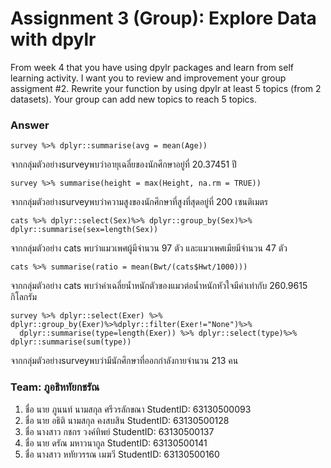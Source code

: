 # Assignment 3 (Group): Explore Data with dpylr
From week 4 that you have using dpylr packages and learn from self learning activity. I want you to review and improvement your group assigment #2. Rewrite your function by using dpylr at least 5 topics (from 2 datasets). Your group can add new topics to reach 5 topics.

### Answer

 
```{R} 
survey %>% dplyr::summarise(avg = mean(Age))
```
 จากกลุ่มตัวอย่างsurveyพบว่าอายุเฉลี่ยของนักศึกษาอยู่ที่ 20.37451 ปี

```{R}
survey %>% summarise(height = max(Height, na.rm = TRUE))
```
จากกลุ่มตัวอย่างsurveyพบว่าความสูงของนักศึกษาที่สูงที่สุดอยู่ที่ 200 เซนติเมตร
```{R}
cats %>% dplyr::select(Sex)%>% dplyr::group_by(Sex)%>% dplyr::summarise(sex=length(Sex))
```
 จากกลุ่มตัวอย่าง cats พบว่าแมวเพศผู้มีจำนวน 97 ตัว และแมวเพศเมียมีจำนวน 47 ตัว
```{R}
cats %>% summarise(ratio = mean(Bwt/(cats$Hwt/1000)))
```
จากกลุ่มตัวอย่าง cats พบว่าค่าเฉลี่ยน้ำหนักตัวของแมวต่อน้ำหนักหัวใจมีค่าเท่ากับ 260.9615 กิโลกรัม
```{R} 
survey %>% dplyr::select(Exer) %>% dplyr::group_by(Exer)%>%dplyr::filter(Exer!="None")%>% 
  dplyr::summarise(type=length(Exer)) %>% dplyr::select(type)%>% dplyr::summarise(sum(type))
```
จากกลุ่มตัวอย่างsurveyพบว่ามีนักศึกษาที่ออกกำลังกายจำนวน 213 คน

### Team: ภูอธิหทัยกชรัณ

1. ชื่อ นาย ภูนนท์ นามสกุล ศรีวรลักขณา    StudentID: 63130500093
2. ชื่อ นาย อธิติ  นามสกุล คงสบสิน    StudentID: 63130500128
3. ชื่อ นางสาว กชกร วงค์ทิพย์     StudentID: 63130500137
4. ชื่อ นาย ดรัณ มหาวนากูล     StudentID: 63130500141
5. ชื่อ นางสาว หทัยวรรณ เมฆวี     StudentID: 63130500160
